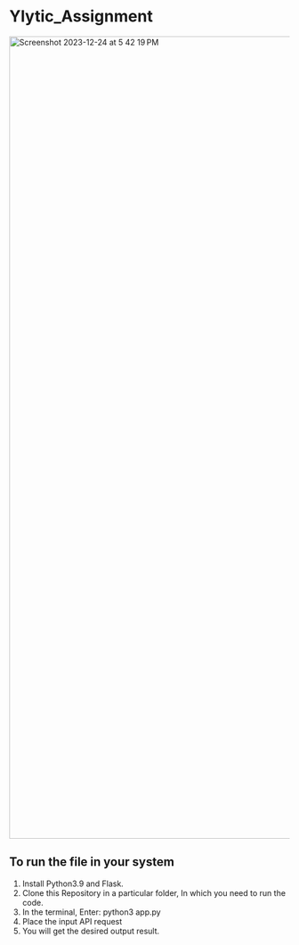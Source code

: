 # Ylytic_Assignment
<img width="1440" alt="Screenshot 2023-12-24 at 5 42 19 PM" src="https://github.com/NIRMAL1508/Ylytic_Assignment/assets/86112673/99d15a00-fef8-4a4d-a4e5-ca433bd72936">

## To run the file in your system
1. Install Python3.9 and Flask.
2. Clone this Repository in a particular folder, In which you need to run the code.
3. In the terminal, Enter: python3 app.py
4. Place the input API request
5. You will get the desired output result.
